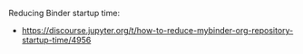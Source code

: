 Reducing Binder startup time:
* https://discourse.jupyter.org/t/how-to-reduce-mybinder-org-repository-startup-time/4956
